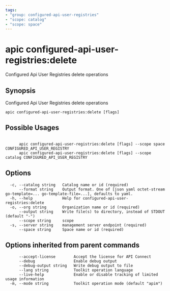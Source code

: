 ```yaml
---
tags:
- "group: configured-api-user-registries"
- "scope: catalog"
- "scope: space"
---
```

# apic configured-api-user-registries:delete

Configured Api User Registries delete operations

## Synopsis

Configured Api User Registries delete operations

```
apic configured-api-user-registries:delete [flags]
```

## Possible Usages

```

      apic configured-api-user-registries:delete [flags] --scope space CONFIGURED_API_USER_REGISTRY
      apic configured-api-user-registries:delete [flags] --scope catalog CONFIGURED_API_USER_REGISTRY

```

## Options

```
  -c, --catalog string   Catalog name or id (required)
      --format string    Output format. One of [json yaml octet-stream go-template=... go-template-file=...], defaults to yaml.
  -h, --help             Help for configured-api-user-registries:delete
  -o, --org string       Organization name or id (required)
      --output string    Write file(s) to directory, instead of STDOUT (default "-")
      --scope string     scope
  -s, --server string    management server endpoint (required)
      --space string     Space name or id (required)
```

## Options inherited from parent commands

```
      --accept-license        Accept the license for API Connect
      --debug                 Enable debug output
      --debug-output string   Write debug output to file
      --lang string           Toolkit operation language
      --live-help             Enable or disable tracking of limited usage information
  -m, --mode string           Toolkit operation mode (default "apim")
```
